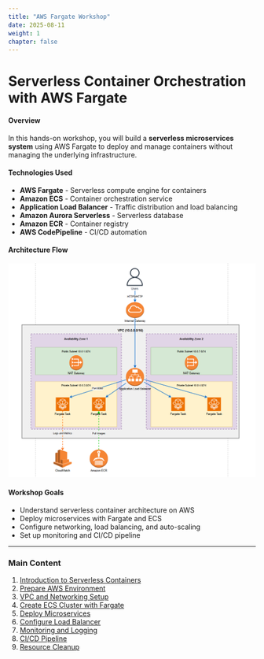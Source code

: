 ```yaml
---
title: "AWS Fargate Workshop"
date: 2025-08-11
weight: 1
chapter: false
---
```


# Serverless Container Orchestration with AWS Fargate
#### Overview

In this hands-on workshop, you will build a **serverless microservices system** using AWS Fargate to deploy and manage containers without managing the underlying infrastructure.

#### Technologies Used

- **AWS Fargate** - Serverless compute engine for containers
- **Amazon ECS** - Container orchestration service
- **Application Load Balancer** - Traffic distribution and load balancing
- **Amazon Aurora Serverless** - Serverless database
- **Amazon ECR** - Container registry
- **AWS CodePipeline** - CI/CD automation

#### Architecture Flow

![Fargate Architecture](/images/00/0000.png?featherlight=false&width=90pc)

#### Workshop Goals

- Understand serverless container architecture on AWS
- Deploy microservices with Fargate and ECS
- Configure networking, load balancing, and auto-scaling
- Set up monitoring and CI/CD pipeline

---
### Main Content

1. [Introduction to Serverless Containers](1-introduction/)
2. [Prepare AWS Environment](2-prerequisites/)
3. [VPC and Networking Setup](3-VPC%20and%20Networking%20Setup/)
4. [Create ECS Cluster with Fargate](4-Create%20ECS%20Cluster%20with%20Fargate/)
5. [Deploy Microservices](5-Deploying%20Microservices/)
6. [Configure Load Balancer](6-load-balancer/)
7. [Monitoring and Logging](7-monitoring/)
8. [CI/CD Pipeline](8-cicd/)
9. [Resource Cleanup](9-cleanup/)
